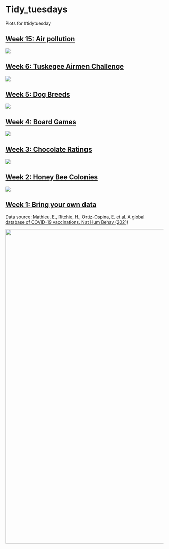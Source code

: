 # Tidy_tuesdays
Plots for #tidytuesday

## [Week 15: Air pollution](https://github.com/davidr9708/Tidy_tueday/tree/main/2022/Week_15)
<image src = "2022/Week_15/air_pollution.png">

## [Week 6: Tuskegee Airmen Challenge](https://github.com/davidr9708/Tidy_tueday/tree/main/2022/Week_6)
<image src = "2022/Week_6/Airmen.png">

## [Week 5: Dog Breeds](https://github.com/davidr9708/Tidy_tueday/tree/main/2022/Week_5)
<image src = "2022/Week_5/Dog_Breeds.png">

## [Week 4: Board Games](https://github.com/davidr9708/Tidy_tueday/tree/main/2022/Week_4)
<image src = "2022/Week_4/Board_games.png">
  
## [Week 3: Chocolate Ratings](https://github.com/davidr9708/Tidy_tueday/tree/main/2022/Week_3)
<image src = "2022/Week_3/Chocolates.png">
  
## [Week 2: Honey Bee Colonies](https://github.com/davidr9708/Tidy_tueday/tree/main/2022/Week_2)
<image src = "2022/Week_2/summer_winter_colony_losses.png">

## [Week 1: Bring your own data](https://github.com/davidr9708/Tidy_tueday/tree/main/2022/Week_1)
Data source: [Mathieu, E., Ritchie, H., Ortiz-Ospina, E. et al. A global database of COVID-19 vaccinations. Nat Hum Behav (2021)](https://ourworldindata.org/covid-vaccinations)

<image src = "2022/Week_1/Covid_vaccination.png" width = 1000 heigth = 500>
